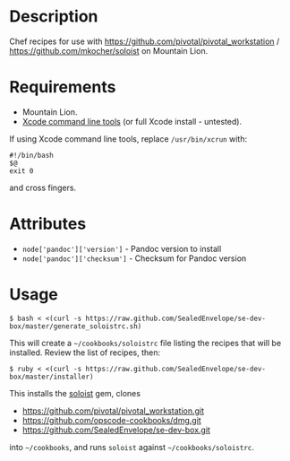 Description
===========

Chef recipes for use with https://github.com/pivotal/pivotal_workstation / https://github.com/mkocher/soloist on Mountain Lion.

Requirements
============

- Mountain Lion.
- [Xcode command line tools](https://developer.apple.com/downloads/index.action) (or full Xcode install - untested).

If using Xcode command line tools, replace `/usr/bin/xcrun` with:

    #!/bin/bash
    $@
    exit 0

and cross fingers.

Attributes
==========

- `node['pandoc']['version']` - Pandoc version to install
- `node['pandoc']['checksum']` - Checksum for Pandoc version

Usage
=====

    $ bash < <(curl -s https://raw.github.com/SealedEnvelope/se-dev-box/master/generate_soloistrc.sh)

This will create a `~/cookbooks/soloistrc` file listing the recipes that will be installed. Review the list of recipes, then:

    $ ruby < <(curl -s https://raw.github.com/SealedEnvelope/se-dev-box/master/installer)

This installs the [soloist](https://github.com/mkocher/soloist) gem, clones

 * https://github.com/pivotal/pivotal_workstation.git
 * https://github.com/opscode-cookbooks/dmg.git
 * https://github.com/SealedEnvelope/se-dev-box.git

into `~/cookbooks`, and runs `soloist` against `~/cookbooks/soloistrc`.
